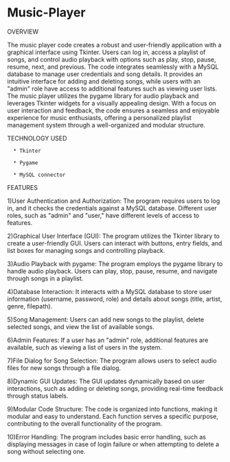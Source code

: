 # Music-Player
OVERVIEW

The music player code creates a robust and user-friendly application with a graphical interface using Tkinter. Users can log in, access a playlist of songs, and control audio playback with options such as play, stop, pause, resume, next, and previous. The code integrates seamlessly with a MySQL database to manage user credentials and song details. It provides an intuitive interface for adding and deleting songs, while users with an "admin" role have access to additional features such as viewing user lists. The music player utilizes the pygame library for audio playback and leverages Tkinter widgets for a visually appealing design. With a focus on user interaction and feedback, the code ensures a seamless and enjoyable experience for music enthusiasts, offering a personalized playlist management system through a well-organized and modular structure.



TECHNOLOGY USED

      * Tkinter
      
      * Pygame
      
      * MySQL connector




FEATURES

1)User Authentication and Authorization: The program requires users to log in, and it checks the credentials against a MySQL database. Different user roles, such as "admin" and "user," have different levels of access to features.

2)Graphical User Interface (GUI): The program utilizes the Tkinter library to create a user-friendly GUI. Users can interact with buttons, entry fields, and list boxes for managing songs and controlling playback.

3)Audio Playback with pygame: The program employs the pygame library to handle audio playback. Users can play, stop, pause, resume, and navigate through songs in a playlist.

4)Database Interaction: It interacts with a MySQL database to store user information (username, password, role) and details about songs (title, artist, genre, filepath).

5)Song Management: Users can add new songs to the playlist, delete selected songs, and view the list of available songs.

6)Admin Features: If a user has an "admin" role, additional features are available, such as viewing a list of users in the system.

7)File Dialog for Song Selection: The program allows users to select audio files for new songs through a file dialog.

8)Dynamic GUI Updates: The GUI updates dynamically based on user interactions, such as adding or deleting songs, providing real-time feedback through status labels.

9)Modular Code Structure: The code is organized into functions, making it modular and easy to understand. Each function serves a specific purpose, contributing to the overall functionality of the program.

10)Error Handling: The program includes basic error handling, such as displaying messages in case of login failure or when attempting to delete a song without selecting one.
